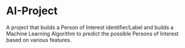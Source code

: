 # AI-Project
A project that builds a Person of Interest identifier/Label and builds a Machine Learning Algorithm to predict the possible Persons of Interest based on various features.
